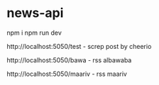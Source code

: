 # news-api


npm i 
npm run dev 

http://localhost:5050/test - screp post by cheerio

http://localhost:5050/bawa - rss albawaba 

http://localhost:5050/maariv - rss maariv 
